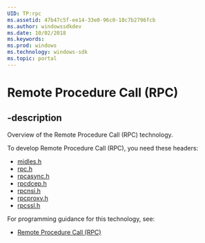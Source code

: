 ```yaml
---
UID: TP:rpc
ms.assetid: 47b47c5f-ee14-33e0-96c0-18c7b2796fcb
ms.author: windowssdkdev
ms.date: 10/02/2018
ms.keywords: 
ms.prod: windows
ms.technology: windows-sdk
ms.topic: portal
---
```


# Remote Procedure Call (RPC)

## -description

Overview of the Remote Procedure Call (RPC) technology.

To develop Remote Procedure Call (RPC), you need these headers:

 * [midles.h](../midles/index.md)
 * [rpc.h](../rpc/index.md)
 * [rpcasync.h](../rpcasync/index.md)
 * [rpcdcep.h](../rpcdcep/index.md)
 * [rpcnsi.h](../rpcnsi/index.md)
 * [rpcproxy.h](../rpcproxy/index.md)
 * [rpcssl.h](../rpcssl/index.md)

For programming guidance for this technology, see:
* [Remote Procedure Call (RPC)](/windows/desktop/rpc)

